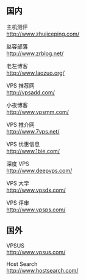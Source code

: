 ## 国内

主机测评  
http://www.zhujiceping.com/

赵容部落  
http://www.zrblog.net/

老左博客  
http://www.laozuo.org/

VPS 推荐网  
http://vpsadd.com/

小夜博客  
http://www.vpsmm.com/

VPS 推介网  
http://www.7vps.net/

VPS 优惠信息  
http://www.1bie.com/

深度 VPS  
http://www.deepvps.com/

VPS 大学  
http://www.vpsdx.com/

VPS 评审  
http://www.vpsps.com/

## 国外

VPSUS  
http://www.vpsus.com/

Host Search  
http://www.hostsearch.com/
